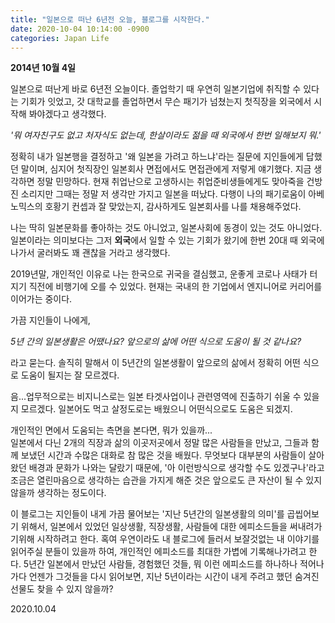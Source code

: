 ```yaml
---
title: "일본으로 떠난 6년전 오늘, 블로그를 시작한다."
date: 2020-10-04 10:14:00 -0900
categories: Japan Life
---
```


**2014년 10월 4일**

일본으로 떠난게 바로 6년전 오늘이다. 졸업학기 때 우연히 일본기업에 취직할 수 있다는 기회가 잇었고, 갓 대학교를 졸업하면서 무슨 패기가 넘쳤는지 첫직장을 외국에서 시작해 봐야겠다고 생각했다.

_'뭐 여자친구도 없고 처자식도 없는데, 한살이라도 젊을 때 외국에서 한번 일해보지 뭐.'_

정확히 내가 일본행을 결정하고 '왜 일본을 가려고 하느냐'라는 질문에 지인들에게 답했던 말이며, 심지어 첫직장인 일본회사 면접에서도 면접관에게 저렇게 얘기했다. 지금 생각하면 정말 민망하다. 현재 취업난으로 고생하시는 취업준비생들에게도 맞아죽을 건방진 소리지만 그때는 정말 저 생각만 가지고 일본을 떠났다. 다행이 나의 패기로움이 아베노믹스의 호황기 컨셉과 잘 맞았는지, 감사하게도 일본회사를 나를 채용해주었다.

나는 딱히 일본문화를 좋아하는 것도 아니었고, 일본사회에 동경이 있는 것도 아니었다. 일본이라는 의미보다는 그저 **외국**에서 일할 수 있는 기회가 왔기에 한번 20대 때 외국에 나가서 굴러봐도 꽤 괜찮을 거라고 생각했다.

2019년말, 개인적인 이유로 나는 한국으로 귀국을 결심했고, 운좋게 코로나 사태가 터지기 직전에 비행기에 오를 수 있었다. 현재는 국내의 한 기업에서 엔지니어로 커리어를 이어가는 중이다.

가끔 지인들이 나에게,

_5년 간의 일본생활은 어땠나요? 앞으로의 삶에 어떤 식으로 도움이 될 것 같나요?_

라고 묻는다. 솔직히 말해서 이 5년간의 일본생활이 앞으로의 삶에서 정확히 어떤 식으로 도움이 될지는 잘 모르겠다.

음...업무적으로는 비지니스로는 일본 타겟사업이나 관련영역에 진출하기 쉬울 수 있을지 모르겠다. 일본어도 먹고 살정도로는 배웠으니 어떤식으로도 도움은 되겠지.

개인적인 면에서 도움되는 측면을 본다면, 뭐가 있을까...  
일본에서 다닌 2개의 직장과 삶의 이곳저곳에서 정말 많은 사람들을 만났고, 그들과 함께 보냈던 시간과 수많은 대화로 참 많은 것을 배웠다. 무엇보다 대부분의 사람들이 살아왔던 배경과 문화가 나와는 달랐기 때문에, '아 이런방식으로 생각할 수도 있겠구나'라고 조금은 열린마음으로 생각하는 습관을 가지게 해준 것은 앞으로도 큰 자산이 될 수 있지 않을까 생각하는 정도이다.

이 블로그는 지인들이 내게 가끔 물어보는 '지난 5년간의 일본생활의 의미'를 곱씹어보기 위해서, 일본에서 있었던 일상생활, 직장생활, 사람들에 대한 에피소드들을 써내려가기위해 시작하려고 한다. 혹여 우연이라도 내 블로그에 들러서 보잘것없는 내 이야기를 읽어주실 분들이 있을까 하여, 개인적인 에피소드를 최대한 가볍에 기록해나가려고 한다. 5년간 일본에서 만났던 사람들, 경험했던 것들, 뭐 이런 에피소드를 하나하나 적어나가다 언젠가 그것들을 다시 읽어보면, 지난 5년이라는 시간이 내게 주려고 했던 숨겨진 선물도 찾을 수 있지 않을까?

2020.10.04
